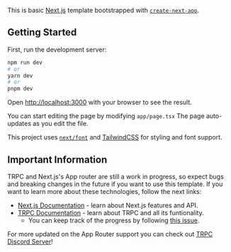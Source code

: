 This is basic [Next.js](https://nextjs.org/) template bootstrapped with [`create-next-app`](https://github.com/vercel/next.js/tree/canary/packages/create-next-app).

## Getting Started

First, run the development server:

```bash
npm run dev
# or
yarn dev
# or
pnpm dev
```

Open [http://localhost:3000](http://localhost:3000) with your browser to see the result.

You can start editing the page by modifying `app/page.tsx` The page auto-updates as you edit the file.

This project uses [`next/font`](https://nextjs.org/docs/basic-features/font-optimization) and [TailwindCSS](https://tailwindcss.com/) for styling and font support.

## Important Information

TRPC and Next.js's App router are still a work in progress, so expect bugs and breaking changes in the future if you want to use this template.
If you want to learn more about these technologies, follow the next links:

- [Next.js Documentation](https://nextjs.org/docs) - learn about Next.js features and API.
- [TRPC Documentation](https://trpc.io/) - learn about TRPC and all its funtionality.
  - You can keep track of the progress by following [this issue](https://github.com/trpc/trpc/issues/3297).

For more updated on the App Router support you can check out [TRPC Discord Server](https://trpc.io/discord)!
